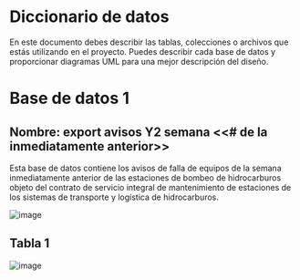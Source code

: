 # Diccionario de datos

En este documento debes describir las tablas, colecciones o archivos que estás utilizando en el proyecto. Puedes describir cada base de datos y proporcionar diagramas UML para una mejor descripción del diseño.

# Base de datos 1

## Nombre: export avisos Y2 semana <<# de la inmediatamente anterior>>

Esta base de datos contiene los avisos de falla de equipos de la semana inmediatamente anterior de las estaciones de bombeo de hidrocarburos objeto del contrato de servicio integral de mantenimiento de estaciones de los sistemas de transporte y logística de hidrocarburos.

![image](https://user-images.githubusercontent.com/109122368/204180821-da00ad7e-6d0c-4c5e-9d2e-4835c29eddf8.png)

## Tabla 1

![image](https://user-images.githubusercontent.com/109122368/204182319-983622cc-d43d-4624-895e-89518653fa1b.png)

